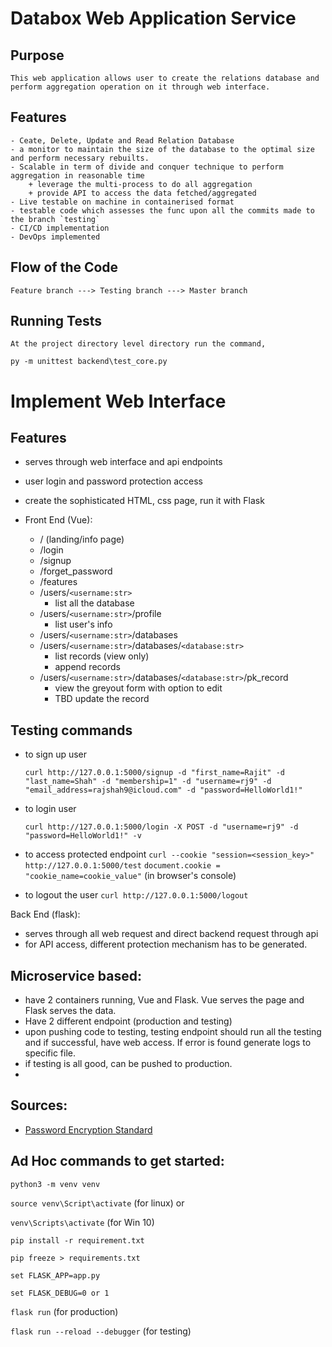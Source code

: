 # Databox Web Application Service

## Purpose

    This web application allows user to create the relations database and perform aggregation operation on it through web interface.

## Features

    - Ceate, Delete, Update and Read Relation Database
    - a monitor to maintain the size of the database to the optimal size and perform necessary rebuilts.
    - Scalable in term of divide and conquer technique to perform aggregation in reasonable time
        + leverage the multi-process to do all aggregation
        + provide API to access the data fetched/aggregated
    - Live testable on machine in containerised format
    - testable code which assesses the func upon all the commits made to the branch `testing`
    - CI/CD implementation
    - DevOps implemented

## Flow of the Code

    Feature branch ---> Testing branch ---> Master branch

## Running Tests

    At the project directory level directory run the command,

`py -m unittest backend\test_core.py`

# Implement Web Interface

## Features

- serves through web interface and api endpoints
- user login and password protection access
- create the sophisticated HTML, css page, run it with Flask
- Front End (Vue):

  - / (landing/info page)
  - /login
  - /signup
  - /forget_password
  - /features
  - /users/`<username:str>`
    - list all the database
  - /users/`<username:str>`/profile
    - list user's info
  - /users/`<username:str>`/databases
  - /users/`<username:str>`/databases/`<database:str>`
    - list records (view only)
    - append records
  - /users/`<username:str>`/databases/`<database:str>`/pk_record
    - view the greyout form with option to edit
    - TBD update the record

## Testing commands

- to sign up user

  `curl http://127.0.0.1:5000/signup -d "first_name=Rajit" -d "last_name=Shah" -d "membership=1" -d "username=rj9" -d "email_address=rajshah9@icloud.com" -d "password=HelloWorld1!"`

- to login user

  `curl http://127.0.0.1:5000/login -X POST -d "username=rj9" -d "password=HelloWorld1!" -v`

- to access protected endpoint
  `curl --cookie "session=<session_key>" http://127.0.0.1:5000/test`
  `document.cookie = "cookie_name=cookie_value"` (in browser's console)

- to logout the user
  `curl http://127.0.0.1:5000/logout`

Back End (flask):

- serves through all web request and direct backend request through api
- for API access, different protection mechanism has to be generated.

## Microservice based:

- have 2 containers running, Vue and Flask. Vue serves the page and Flask serves the data.
- Have 2 different endpoint (production and testing)
- upon pushing code to testing, testing endpoint should run all the testing and if successful, have web access. If error is found generate logs to specific file.
- if testing is all good, can be pushed to production.
-

## Sources:

- [Password Encryption Standard](https://www.ibm.com/docs/en/i/7.4?topic=security-password-encryption)

## Ad Hoc commands to get started:

`python3 -m venv venv`

`source venv\Script\activate` (for linux) or

`venv\Scripts\activate` (for Win 10)

`pip install -r requirement.txt`

`pip freeze > requirements.txt`

`set FLASK_APP=app.py`

`set FLASK_DEBUG=0 or 1`

`flask run` (for production)

`flask run --reload --debugger` (for testing)
